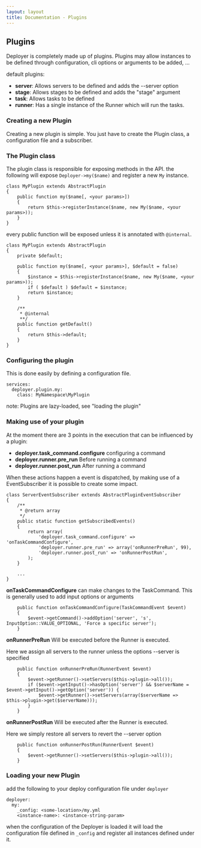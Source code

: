 ```yaml
---
layout: layout
title: Documentation - Plugins
---
```

## Plugins

Deployer is completely made up of plugins.
Plugins may allow instances to be defined through configuration, cli options or arguments to be added, ...

default plugins:

- **server**: Allows servers to be defined and adds the --server option 
- **stage**: Allows stages to be defined and adds the "stage" argument
- **task**: Allows tasks to be defined
- **runner**: Has a single instance of the Runner which will run the tasks.

### Creating a new Plugin

Creating a new plugin is simple.
You just have to create the Plugin class, a configuration file and a subscriber.

### The Plugin class

The plugin class is responsible for exposing methods in the API.
the following will expose `Deployer->my($name)` and register a new `My` instance.

~~~
class MyPlugin extends AbstractPlugin
{
    public function my($name[, <your params>])
    {
        return $this->registerInstance($name, new My($name, <your params>));
    }
}
~~~

every public function will be exposed unless it is annotated with `@internal`.

~~~
class MyPlugin extends AbstractPlugin
{
    private $default;

    public function my($name[, <your params>], $default = false)
    {
        $instance = $this->registerInstance($name, new My($name, <your params>));
        if ( $default ) $default = $instance;
        return $instance;
    }
    
    /**
     * @internal
     **/
    public function getDefault()
    {
        return $this->default;
    }
}
~~~


### Configuring the plugin

This is done easily by defining a configuration file.

~~~
services:
  deployer.plugin.my:
    class: MyNamespace\MyPlugin
~~~

note: Plugins are lazy-loaded, see "loading the plugin"


### Making use of your plugin

At the moment there are 3 points in the execution that can be influenced by a plugin:

- **deployer.task_command.configure** configuring a command
- **deployer.runner.pre_run** Before running a command
- **deployer.runner.post_run** After running a command

When these actions happen a event is dispatched, by making use of a EventSubscriber it is possible to create some impact.

~~~
class ServerEventSubscriber extends AbstractPluginEventSubscriber
{
    /**
     * @return array
     */
    public static function getSubscribedEvents()
    {
        return array(
            'deployer.task_command.configure' => 'onTaskCommandConfigure',
            'deployer.runner.pre_run' => array('onRunnerPreRun', 99),
            'deployer.runner.post_run' => 'onRunnerPostRun',
        );
    }

    ...
}
~~~

**onTaskCommandConfigure** can make changes to the TaskCommand. This is generally used to add input options or arguments

~~~
    public function onTaskCommandConfigure(TaskCommandEvent $event)
    {
        $event->getCommand()->addOption('server', 's', InputOption::VALUE_OPTIONAL, 'Force a specific server');
    }
~~~
   
**onRunnerPreRun** Will be executed before the Runner is executed. 

Here we assign all servers to the runner unless the options --server is specified
   
~~~
    public function onRunnerPreRun(RunnerEvent $event)
    {
        $event->getRunner()->setServers($this->plugin->all());
        if ($event->getInput()->hasOption('server') && $serverName = $event->getInput()->getOption('server')) {
            $event->getRunner()->setServers(array($serverName => $this->plugin->get($serverName)));
        }
    }
~~~
  
**onRunnerPostRun** Will be executed after the Runner is executed. 

Here we simply restore all servers to revert the --server option

~~~
    public function onRunnerPostRun(RunnerEvent $event)
    {
        $event->getRunner()->setServers($this->plugin->all());
    }
~~~


### Loading your new Plugin

add the following to your deploy configuration file under `deployer`

~~~
deployer:
  my:
    _config: <some-location>/my.yml
    <instance-name>: <instance-string-param>
~~~

when the configuration of the Deployer is loaded it will load the configuration file defined in `_config` 
and register all instances defined under it.